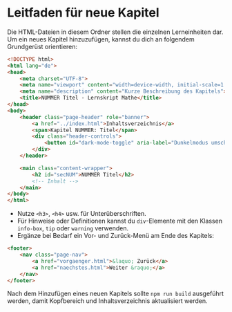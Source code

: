 # Leitfaden für neue Kapitel

Die HTML-Dateien in diesem Ordner stellen die einzelnen Lerneinheiten dar. Um ein neues Kapitel hinzuzufügen, kannst du dich an folgendem Grundgerüst orientieren:

```html
<!DOCTYPE html>
<html lang="de">
<head>
    <meta charset="UTF-8">
    <meta name="viewport" content="width=device-width, initial-scale=1.0">
    <meta name="description" content="Kurze Beschreibung des Kapitels">
    <title>NUMMER Titel - Lernskript Mathe</title>
</head>
<body>
    <header class="page-header" role="banner">
        <a href="../index.html">Inhaltsverzeichnis</a>
        <span>Kapitel NUMMER: Titel</span>
        <div class="header-controls">
            <button id="dark-mode-toggle" aria-label="Dunkelmodus umschalten">🌙</button>
        </div>
    </header>

    <main class="content-wrapper">
        <h2 id="secNUM">NUMMER Titel</h2>
        <!-- Inhalt -->
    </main>
</body>
</html>
```

* Nutze `<h3>`, `<h4>` usw. für Unterüberschriften.
* Für Hinweise oder Definitionen kannst du `div`-Elemente mit den Klassen `info-box`, `tip` oder `warning` verwenden.
* Ergänze bei Bedarf ein Vor- und Zurück-Menü am Ende des Kapitels:

```html
<footer>
    <nav class="page-nav">
        <a href="vorgaenger.html">&laquo; Zurück</a>
        <a href="naechstes.html">Weiter &raquo;</a>
    </nav>
</footer>
```

Nach dem Hinzufügen eines neuen Kapitels sollte `npm run build` ausgeführt werden, damit Kopfbereich und Inhaltsverzeichnis aktualisiert werden.
